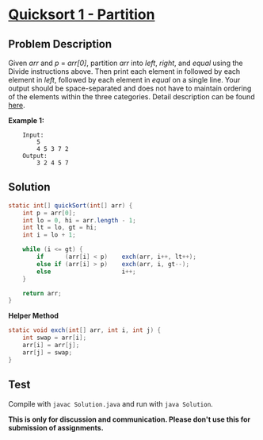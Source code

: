 # [Quicksort 1 - Partition][title]

## Problem Description

Given _arr_ and _p_ = _arr[0]_, partition _arr_ into _left_, _right_, and _equal_ using the Divide instructions above. Then print each element in  followed by each element in _left_, followed by each element in _equal_ on a single line. Your output should be space-separated and does not have to maintain ordering of the elements within the three categories. Detail description can be found [here][title]. 

**Example 1:**

```
    Input: 
        5
        4 5 3 7 2
    Output:
        3 2 4 5 7
```

## Solution

```java
static int[] quickSort(int[] arr) {
    int p = arr[0];
    int lo = 0, hi = arr.length - 1;
    int lt = lo, gt = hi;
    int i = lo + 1;

    while (i <= gt) {
        if      (arr[i] < p)    exch(arr, i++, lt++);
        else if (arr[i] > p)    exch(arr, i, gt--);
        else                    i++;
    }

    return arr;
}
```

**Helper Method**
```java
static void exch(int[] arr, int i, int j) {
    int swap = arr[i];
    arr[i] = arr[j];
    arr[j] = swap;
}
```

## Test

Compile with `javac Solution.java` and run with `java Solution`.


**This is only for discussion and communication. Please don't use this for submission of assignments.**

[title]: https://www.hackerrank.com/challenges/quicksort1